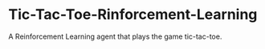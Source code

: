 # Tic-Tac-Toe-Rinforcement-Learning
A Reinforcement Learning agent that plays the game tic-tac-toe.
